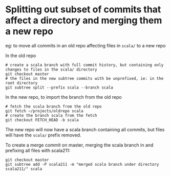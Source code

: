 # Splitting out subset of commits that affect a directory and merging them a new repo

eg: to move all commits in an old repo affecting files in `scala/`  to a new repo

In the old repo
```
# create a scala branch with full commit history, but containing only changes to files in the scala/ directory
git checkout master
# the files in the new subtree commits with be unprefixed, ie: in the root directory
git subtree split --prefix scala --branch scala
```

In the new repo, to import the branch from the old repo
```
# fetch the scala branch from the old repo
git fetch ~/projects/oldrepo scala
# create the branch scala from the fetch
git checkout FETCH_HEAD -b scala
```

The new repo will now have a scala branch containing all commits, but files will have the `scala/` prefix removed.

To create a merge commit on master, merging the scala branch in and prefixing all files with scala211:
```
git checkout master
git subtree add -P scala211 -m "merged scala branch under directory scala211/" scala
```

